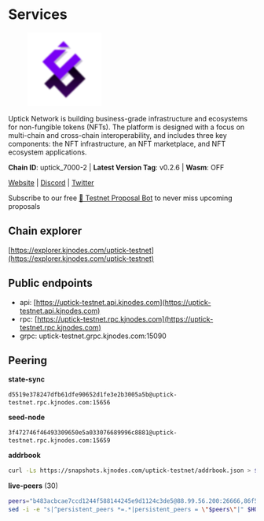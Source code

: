 # Services

<figure><img src="https://raw.githubusercontent.com/kj89/cosmos-images/main/logos/uptick.png" width="150" alt=""><figcaption></figcaption></figure>

Uptick Network is building business-grade infrastructure and  ecosystems for non-fungible tokens (NFTs). The platform is  designed with a focus on multi-chain and cross-chain interoperability,  and includes three key components: the NFT infrastructure, an NFT  marketplace, and NFT ecosystem applications.

**Chain ID**: uptick_7000-2 | **Latest Version Tag**: v0.2.6 | **Wasm**: OFF

[Website](https://uptick.network) | [Discord](https://discord.gg/UzeHS7fu5H) | [Twitter](https://twitter.com/uptickproject)



Subscribe to our free [🤖 Testnet Proposal Bot](https://t.me/kjnodes_testnet_proposal_bot) to never miss upcoming proposals


## Chain explorer
[https://explorer.kjnodes.com/uptick-testnet](https://explorer.kjnodes.com/uptick-testnet)

## Public endpoints

* api: [https://uptick-testnet.api.kjnodes.com](https://uptick-testnet.api.kjnodes.com)
* rpc: [https://uptick-testnet.rpc.kjnodes.com](https://uptick-testnet.rpc.kjnodes.com)
* grpc: uptick-testnet.grpc.kjnodes.com:15090

## Peering

**state-sync**

```text
d5519e378247dfb61dfe90652d1fe3e2b3005a5b@uptick-testnet.rpc.kjnodes.com:15656
```

**seed-node**

```text
3f472746f46493309650e5a033076689996c8881@uptick-testnet.rpc.kjnodes.com:15659
```

**addrbook**
```bash
curl -Ls https://snapshots.kjnodes.com/uptick-testnet/addrbook.json > $HOME/.uptickd/config/addrbook.json
```

**live-peers** (30)
```bash
peers="b483acbcae7ccd1244f588144245e9d1124c3de5@88.99.56.200:26666,86f50af23369997882ca3988eabeba998b4f07cc@65.109.92.79:10656,a818920590d15226a206ec4c73b1c5c20c56a435@65.21.134.202:26666,be823fc2f0e81ac3003ec20eba05bd963c0f3aac@95.217.4.62:26656,af5262526a0800a29a0a7194e1488a9fa62d0005@195.3.223.208:26656,d5519e378247dfb61dfe90652d1fe3e2b3005a5b@65.109.68.190:15656,11995495f726f4e4c2ab74862fdb30e87c167448@65.108.195.235:27656,9d4d5e7c4f7c7cd0b7ef5fa580a0ea9e07f7bcc0@204.93.241.110:27656,e24bde7fe207160442fe6b93ee376a739def5757@51.222.248.153:26656,1c66685cbf5c8dc0a739eb57c896d35eb2eed17c@65.109.50.106:28656,52cdb51fe8692dea11de23b8c97c9d947a6eb1c2@51.222.44.116:10656,174a57a0d4b914b5a9823a5f3f47ae4b06d9809e@65.108.206.118:60956,a489dcbd4c5b7ef20d77c51dba217e85c631f463@65.108.105.48:20456,1bb6d67af0dd1d452e294e9df430d07bccefe502@185.215.167.241:26656,eb5a3112a64944e2bd701ff8aa99ab95209c6310@185.198.27.110:26656,a0ba1a2b6caf31706d10d0ac8a456160c35dc9a0@38.242.208.19:26656,b9d3fe835ded0b93c39befad43fb3c4964ae740f@91.195.101.100:26656,7849e4320385434b0828a3e0206a3b69767393f6@65.109.91.227:26656,0148cb2bb6b646cb147b1651ad503fcf9abfc652@107.155.98.194:36656,6a775f6034f64827a6220de07b1ad344284bbf51@194.163.155.84:46656,878101ab9ad2402bfd700a3da58223778461c753@185.245.182.152:26656,d8777278648d8fc93800692a8b96a7f104df4f9a@194.163.135.127:26656,7831b5c5cc90fa95ea99a0cea5d1ad07dfcc7b9c@185.245.183.187:26656,f58fd7ff25183e7e0dc3c35e667641129a8bc2cd@144.76.27.79:26656,8eaa8bc68e79a3c9b2037f4f675985cdbb1657e4@65.109.136.251:26656,bd486ff0635581c0680e28e93453ba8a26fc5fa8@181.214.147.81:10656,7a4f1c0baa2ff31c02163fb658c4eb8d119193c7@95.214.52.173:18656,aa30d4d1748553c3619d9d9b1121df0b99de87b1@45.88.188.93:56656,0afb5ce897e69eec34fb32bf87f4a2f93f79e0b3@65.109.65.210:30656,aca7c6ae2b21fd634bb0d321e68c78d7c85b4eeb@65.21.251.128:15656"
sed -i -e "s|^persistent_peers *=.*|persistent_peers = \"$peers\"|" $HOME/.uptickd/config/config.toml
```
